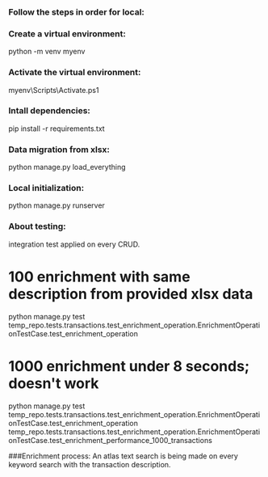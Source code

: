 ### Follow the steps in order for local:
### Create a virtual environment:
python -m venv myenv

### Activate the virtual environment:
myenv\Scripts\Activate.ps1

### Intall dependencies:
pip install -r requirements.txt

### Data migration from xlsx:
python manage.py load_everything

### Local initialization:
python manage.py runserver

### About testing:
integration test applied on every CRUD. 
# 100 enrichment with same description from provided xlsx data
python manage.py test temp_repo.tests.transactions.test_enrichment_operation.EnrichmentOperationTestCase.test_enrichment_operation

# 1000 enrichment under 8 seconds; doesn't work
python manage.py test temp_repo.tests.transactions.test_enrichment_operation.EnrichmentOperationTestCase.test_enrichment_operation temp_repo.tests.transactions.test_enrichment_operation.EnrichmentOperationTestCase.test_enrichment_performance_1000_transactions


###Enrichment process:
An atlas text search is being made on every keyword search with the transaction  description.
